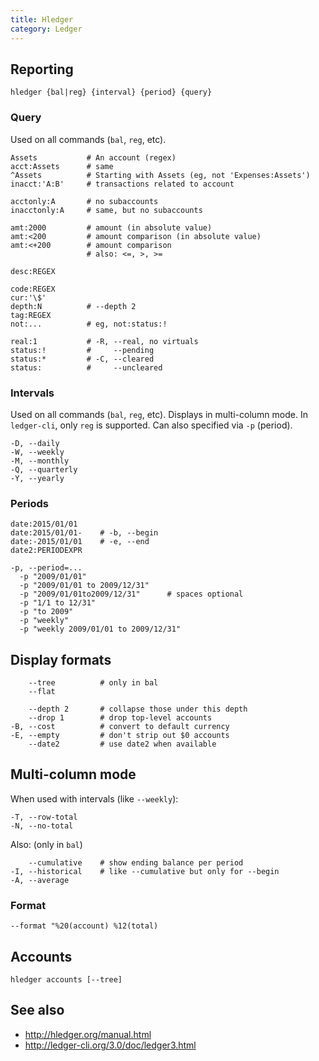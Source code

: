 ```yaml
---
title: Hledger
category: Ledger
---
```


## Reporting

```
hledger {bal|reg} {interval} {period} {query}
```

### Query
Used on all commands (`bal`, `reg`, etc).

```
Assets           # An account (regex)
acct:Assets      # same
^Assets          # Starting with Assets (eg, not 'Expenses:Assets')
inacct:'A:B'     # transactions related to account

acctonly:A       # no subaccounts
inacctonly:A     # same, but no subaccounts

amt:2000         # amount (in absolute value)
amt:<200         # amount comparison (in absolute value)
amt:<+200        # amount comparison
                 # also: <=, >, >=

desc:REGEX

code:REGEX
cur:'\$'
depth:N          # --depth 2
tag:REGEX
not:...          # eg, not:status:!
```

```
real:1           # -R, --real, no virtuals
status:!         #     --pending
status:*         # -C, --cleared
status:          #     --uncleared
```

### Intervals
Used on all commands (`bal`, `reg`, etc). Displays in multi-column mode. In `ledger-cli`, only `reg` is supported. Can also specified via `-p` (period).

```
-D, --daily
-W, --weekly
-M, --monthly
-Q, --quarterly
-Y, --yearly
```

### Periods

```
date:2015/01/01
date:2015/01/01-    # -b, --begin
date:-2015/01/01    # -e, --end
date2:PERIODEXPR
```

```
-p, --period=...
  -p "2009/01/01"
  -p "2009/01/01 to 2009/12/31"
  -p "2009/01/01to2009/12/31"      # spaces optional
  -p "1/1 to 12/31"
  -p "to 2009"
  -p "weekly"
  -p "weekly 2009/01/01 to 2009/12/31"
```

## Display formats

```
    --tree          # only in bal
    --flat

    --depth 2       # collapse those under this depth
    --drop 1        # drop top-level accounts
-B, --cost          # convert to default currency
-E, --empty         # don't strip out $0 accounts
    --date2         # use date2 when available
```

## Multi-column mode
When used with intervals (like `--weekly`):

```
-T, --row-total
-N, --no-total
```

Also: (only in `bal`)

```
    --cumulative    # show ending balance per period
-I, --historical    # like --cumulative but only for --begin
-A, --average
```


### Format

```
--format "%20(account) %12(total)
```

## Accounts

```
hledger accounts [--tree]
```

## See also

* <http://hledger.org/manual.html>
* <http://ledger-cli.org/3.0/doc/ledger3.html>
